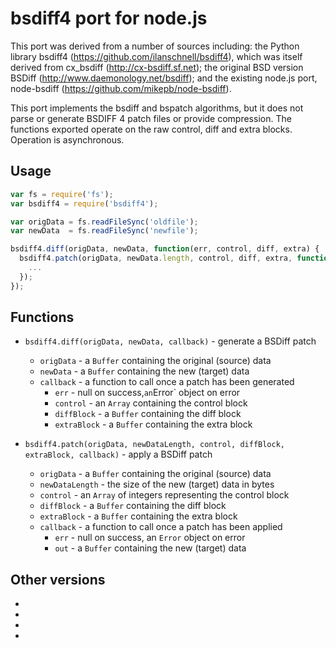 # bsdiff4 port for node.js

This port was derived from a number of sources including: the Python library
bsdiff4 (https://github.com/ilanschnell/bsdiff4), which was itself derived
from cx_bsdiff (http://cx-bsdiff.sf.net); the original BSD version BSDiff
(http://www.daemonology.net/bsdiff); and the existing node.js port,
node-bsdiff (https://github.com/mikepb/node-bsdiff).

This port implements the bsdiff and bspatch algorithms, but it does not parse
or generate BSDIFF 4 patch files or provide compression. The functions exported
operate on the raw control, diff and extra blocks. Operation is asynchronous.

## Usage

```javascript
var fs = require('fs');
var bsdiff4 = require('bsdiff4');

var origData = fs.readFileSync('oldfile');
var newData  = fs.readFileSync('newfile');

bsdiff4.diff(origData, newData, function(err, control, diff, extra) {
  bsdiff4.patch(origData, newData.length, control, diff, extra, function(err, out) {
    ...
  });
});
```

## Functions

* `bsdiff4.diff(origData, newData, callback)` - generate a BSDiff patch
  * `origData` - a `Buffer` containing the original (source) data
  * `newData` - a `Buffer` containing the new (target) data
  * `callback` - a function to call once a patch has been generated
    * `err` - null on success,` an `Error` object on error
    * `control` - an `Array` containing the control block
    * `diffBlock` - a `Buffer` containing the diff block
    * `extraBlock` - a `Buffer` containing the extra block

* `bsdiff4.patch(origData, newDataLength, control, diffBlock, extraBlock, callback)` - apply a BSDiff patch
  * `origData` - a `Buffer` containing the original (source) data
  * `newDataLength` - the size of the new (target) data in bytes
  * `control` - an `Array` of integers representing the control block
  * `diffBlock` - a `Buffer` containing the diff block
  * `extraBlock` - a `Buffer` containing the extra block
  * `callback` - a function to call once a patch has been applied
    * `err` - null on success, an `Error` object on error
    * `out` - a `Buffer` containing the new (target) data

## Other versions

* [node-bsdiff]:https://github.com/mikepb/node-bsdiff
* [BSDiff]:http://www.daemonology.net/bsdiff
* [bsdiff4]:https://github.com/ilanschnell/bsdiff4
* [cx_bsdiff]:http://cx-bsdiff.sf.net

